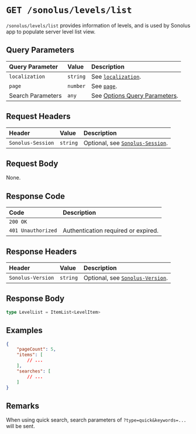 # `GET /sonolus/levels/list`

`/sonolus/levels/list` provides information of levels, and is used by Sonolus app to populate server level list view.

## Query Parameters

| Query Parameter   | Value    | Description                                                                      |
| :---------------- | :------- | :------------------------------------------------------------------------------- |
| `localization`    | `string` | See [`localization`](../query-parameters/localization.md).                       |
| `page`            | `number` | See [`page`](../query-parameters/page.md).                                       |
| Search Parameters | `any`    | See [Options Query Parameters](../query-parameters/options-query-parameters.md). |

## Request Headers

| Header            | Value    | Description                                                       |
| :---------------- | :------- | :---------------------------------------------------------------- |
| `Sonolus-Session` | `string` | Optional, see [`Sonolus-Session`](../headers/sonolus-session.md). |

## Request Body

None.

## Response Code

| Code               | Description                         |
| :----------------- | :---------------------------------- |
| `200 OK`           |                                     |
| `401 Unauthorized` | Authentication required or expired. |

## Response Headers

| Header            | Value    | Description                                                       |
| :---------------- | :------- | :---------------------------------------------------------------- |
| `Sonolus-Version` | `string` | Optional, see [`Sonolus-Version`](../headers/sonolus-version.md). |

## Response Body

```ts
type LevelList = ItemList<LevelItem>
```

## Examples

```json
{
    "pageCount": 5,
    "items": [
        // ...
    ],
    "searches": [
        // ...
    ]
}
```

## Remarks

When using quick search, search parameters of `?type=quick&keywords=...` will be sent.
